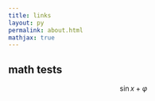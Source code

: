 ```yaml
---
title: links
layout: py
permalink: about.html
mathjax: true
---
```


<script src="//i.upmath.me/latex.js"></script>

## math tests
$$\sin x + \varphi$$